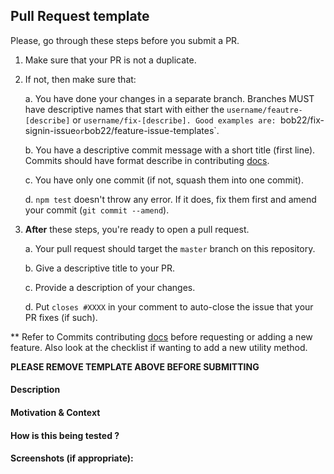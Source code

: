 ## Pull Request template
Please, go through these steps before you submit a PR.

1. Make sure that your PR is not a duplicate.
2. If not, then make sure that:

    a. You have done your changes in a separate branch. Branches MUST have descriptive names that start with either the `username/feautre-[describe]` or `username/fix-[describe]. Good examples are: `bob22/fix-signin-issue` or `bob22/feature-issue-templates`.

    b. You have a descriptive commit message with a short title (first line). Commits should have format describe in contributing [docs](CONTRIBUTING.md).

    c. You have only one commit (if not, squash them into one commit).

    d. `npm test` doesn't throw any error. If it does, fix them first and amend your commit (`git commit --amend`).

3. **After** these steps, you're ready to open a pull request.

    a. Your pull request should target the `master` branch on this repository.

    b. Give a descriptive title to your PR.

    c. Provide a description of your changes.

    d. Put `closes #XXXX` in your comment to auto-close the issue that your PR fixes (if such).

** Refer to Commits contributing [docs](CONTRIBUTING.md) before requesting or adding a new feature. Also look at the checklist if wanting to add a new utility method.

**PLEASE REMOVE TEMPLATE ABOVE BEFORE SUBMITTING**

#### Description

#### Motivation & Context

#### How is this being tested ?

#### Screenshots (if appropriate):
